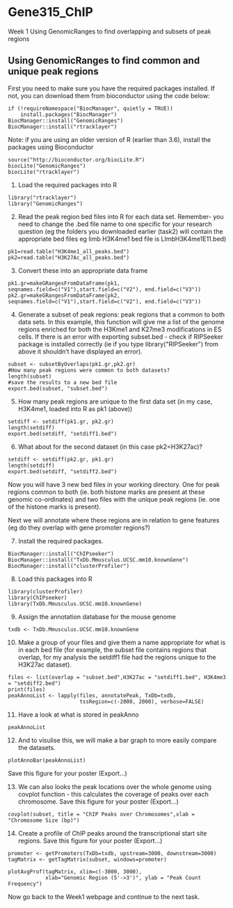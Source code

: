 # Gene315_ChIP


Week 1 Using GenomicRanges to find overlapping and subsets of peak regions

## Using GenomicRanges to find common and unique peak regions

First you need to make sure you have the required packages installed. If not, you can download them from bioconductor using the code below:

```{r message=FALSE, results='hide'}
if (!requireNamespace("BiocManager", quietly = TRUE))
    install.packages("BiocManager")
BiocManager::install("GenomicRanges")
BiocManager::install("rtracklayer")
```
Note: if you are using an older version of R (earlier than 3.6), install the packages using Bioconductor
```{r message=FALSE, results='hide'}
source("http://bioconductor.org/biocLite.R")
biocLite("GenomicRanges")
biocLite("rtracklayer")
```

1. Load the required packages into R
```{r message =FALSE, results='hide'}
library("rtracklayer")
library("GenomicRanges")
```

2. Read the peak region bed files into R for each data set. Remember- you need to change the .bed file name to one specific for your research question (eg the folders you downloaded earlier (task2) will contain the appropriate bed files eg limb H3K4me1 bed file is LImbH3K4me1E11.bed)

```{r}
pk1=read.table("H3K4me1_all_peaks.bed")
pk2=read.table("H3K27Ac_all_peaks.bed")
```

3. Convert these into an appropriate data frame

```{r}
pk1.gr=makeGRangesFromDataFrame(pk1, seqnames.field=c("V1"),start.field=c("V2"), end.field=c("V3"))
pk2.gr=makeGRangesFromDataFrame(pk2, seqnames.field=c("V1"),start.field=c("V2"), end.field=c("V3"))
```
4. Generate a subset of peak regions: peak regions that a common to both data sets. In this example, this function will give me a list of the genome regions enriched for both the H3Kme1 and K27me3 modifications in ES cells.   If there is an error with exporting subset.bed -  check if RIPSeeker package is installed correctly (ie if you type library("RIPSeeker") from above it shouldn’t have displayed an error).  

```{r}
subset <- subsetByOverlaps(pk1.gr,pk2.gr)
#How many peak regions were common to both datasets?
length(subset)
#save the results to a new bed file
export.bed(subset, "subset.bed")
```

5. How many peak regions are unique to the first data set (in my case, H3K4me1, loaded into R as pk1 (above))

```{r}
setdiff <- setdiff(pk1.gr, pk2.gr)
length(setdiff)
export.bed(setdiff, "setdiff1.bed")
```

6. What about for the second dataset (in this case pk2=H3K27ac)?

```{r}
setdiff <- setdiff(pk2.gr, pk1.gr)
length(setdiff)
export.bed(setdiff, "setdiff2.bed")
```

Now you will have 3 new bed files in your working directory. One for peak regions common to both (ie. both histone marks are present at these genomic co-ordinates) and two files with the unique peak regions (ie. one of the histone marks is present).

Next we will annotate where these regions are in relation to gene features (eg do they overlap with gene promoter regions?)

7. Install the required packages.
```{r}
BiocManager::install("ChIPseeker")
BiocManager::install("TxDb.Mmusculus.UCSC.mm10.knownGene")
BiocManager::install("clusterProfiler")
```
8. Load this packages into R

```{r}
library(clusterProfiler)
library(ChIPseeker)
library(TxDb.Mmusculus.UCSC.mm10.knownGene)
```
9. Assign the annotation database for the mouse genome


```{r}
txdb <- TxDb.Mmusculus.UCSC.mm10.knownGene
```
10. Make a group of your files and give them a name appropriate for what is in each bed file (for example, the subset file contains regions that overlap, for my analysis the setdiff1 file had the regions unique to the H3K27ac dataset).

```{r}
files <- list(overlap = "subset.bed",H3K27ac = "setdiff1.bed", H3K4me3 = "setdiff2.bed")
print(files)
peakAnnoList <- lapply(files, annotatePeak, TxDb=txdb,
                       tssRegion=c(-2000, 2000), verbose=FALSE)
```
11. Have a look at what is stored in peakAnno
```{r}
peakAnnoList
```
12. And to visulise this, we will make a bar graph to more easily compare the datasets.

```{r}
plotAnnoBar(peakAnnoList)
```
Save this figure for your poster (Export...)

13. We can also looks the peak locations over the whole genome using covplot function - this calculates the coverage of peaks over each chromosome. Save this figure for your poster (Export...)
```{r}
covplot(subset, title = "ChIP Peaks over Chromosomes",xlab = "Chromosome Size (bp)")
```
14. Create a profile of ChIP peaks around the transcriptional start site regions. Save this figure for your poster (Export...)
```{r}
promoter <- getPromoters(TxDb=txdb, upstream=3000, downstream=3000)
tagMatrix <- getTagMatrix(subset, windows=promoter)

plotAvgProf(tagMatrix, xlim=c(-3000, 3000),
            xlab="Genomic Region (5'->3')", ylab = "Peak Count Frequency")
```

Now go back to the Week1 webpage and continue to the next task. 


